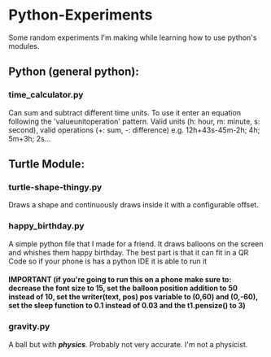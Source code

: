 # Python-Experiments
Some random experiments I'm making while learning how to use python's modules.

## Python (general python):
### time_calculator.py
Can sum and subtract different time units.
To use it enter an equation following the 'valueunitoperation' pattern. Valid units (h: hour, m: minute, s: second), valid operations (+: sum, -: difference)
e.g. 12h+43s-45m-2h; 4h; 5m+3h; 2s...

## Turtle Module:
### turtle-shape-thingy.py
Draws a shape and continuously draws inside it with a configurable offset.

### happy_birthday.py
A simple python file that I made for a friend. It draws balloons on the screen and whishes them happy birthday. The best part is that it can fit in a QR Code so if your phone is has a python IDE it is able to run it 
#### IMPORTANT **(if you're going to run this on a phone make sure to: decrease the font size to 15, set the balloon position addition to 50 instead of 10, set the writer(text, pos) pos variable to (0,60) and (0,-60), set the sleep function to 0.1 instead of 0.03 and the t1.pensize() to 3)**

### gravity.py
A ball but with ***physics***. Probably not very accurate. I'm not a physicist.
